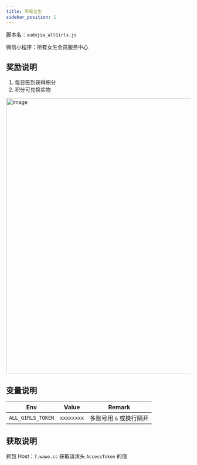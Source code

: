 ```yaml
---
title: 所有女生
sidebar_position: 1
---
```


脚本名：`sudojia_allGirls.js`

微信小程序：所有女生会员服务中心

## 奖励说明

1. 每日签到获得积分
2. 积分可兑换实物

<img src="https://pic.rmb.bdstatic.com/bjh/240723/00ed5581032ab6dc69360a5d4ad0d22a5843.jpeg" alt="image" height="750"/>

## 变量说明

|        Env        |   Value    |         Remark          |
| :---------------: | :--------: | :---------------------: |
| `ALL_GIRLS_TOKEN` | `xxxxxxxx` | 多账号用 `&` 或换行隔开 |

## 获取说明

抓包 Host：`7.wawo.cc` 获取请求头 `AccessToken` 的值
